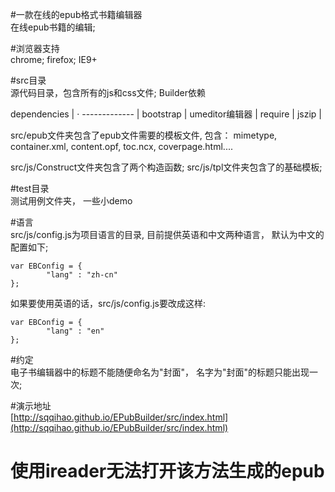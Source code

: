 #一款在线的epub格式书籍编辑器    
在线epub书籍的编辑;

#浏览器支持    
chrome; firefox; IE9+


#src目录    
源代码目录，包含所有的js和css文件;
Builder依赖

dependencies | ·
------------- |
bootstrap      |
umeditor编辑器 |
require       |
jszip         |


src/epub文件夹包含了epub文件需要的模板文件, 包含：
    mimetype,  container.xml,  content.opf,  toc.ncx,  coverpage.html....

src/js/Construct文件夹包含了两个构造函数;
src/js/tpl文件夹包含了的基础模板;

#test目录    
测试用例文件夹， 一些小demo

#语言    
src/js/config.js为项目语言的目录, 目前提供英语和中文两种语言， 默认为中文的配置如下;
```
var EBConfig = {
        "lang" : "zh-cn"
};
```
如果要使用英语的话，src/js/config.js要改成这样:
```
var EBConfig = {
        "lang" : "en"
};
```

#约定    
电子书编辑器中的标题不能随便命名为"封面"， 名字为"封面"的标题只能出现一次;

#演示地址    
[http://sqqihao.github.io/EPubBuilder/src/index.html](http://sqqihao.github.io/EPubBuilder/src/index.html)

# 使用ireader无法打开该方法生成的epub
